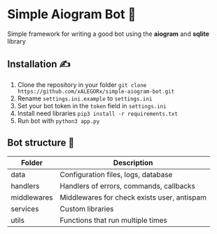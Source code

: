 # Simple Aiogram Bot 🤖
Simple framework for writing a good bot using the **aiogram** and **sqlite** library

## Installation ✍️
1. Clone the repository in your folder `git clone https://github.com/xALEGORx/simple-aiogram-bot.git`
2. Rename `settings.ini.example` to `settings.ini`
3. Set your bot token in the `token` field in `settings.ini`
4. Install need libraries `pip3 install -r requirements.txt`
5. Run bot with `python3 app.py`

## Bot structure 📁
Folder  | Description
------------- | -------------
data  | Configuration files, logs, database
handlers  | Handlers of errors, commands, callbacks
middlewares  | Middlewares for check exists user, antispam
services  | Custom libraries
utils  | Functions that run multiple times
